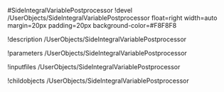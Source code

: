 <!-- MOOSE Object Documentation Stub: Remove this when content is added. -->
#SideIntegralVariablePostprocessor
!devel /UserObjects/SideIntegralVariablePostprocessor float=right width=auto margin=20px padding=20px background-color=#F8F8F8

!description /UserObjects/SideIntegralVariablePostprocessor

!parameters /UserObjects/SideIntegralVariablePostprocessor

!inputfiles /UserObjects/SideIntegralVariablePostprocessor

!childobjects /UserObjects/SideIntegralVariablePostprocessor

